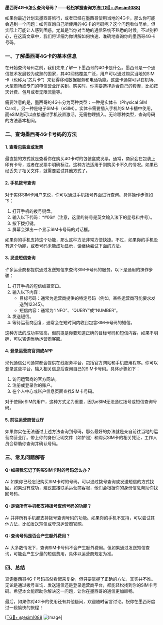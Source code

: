 **墨西哥4G卡怎么查询号码？——轻松掌握查询方法[[TG💪+ @esim1088](https://t.me/s/esim1088)]**

如果你最近计划去墨西哥旅行，或者已经在墨西哥使用当地的4G卡，那么你可能会遇到一个问题：如何查询自己所使用的4G卡的号码呢？这个问题看似简单，但实际上可能让人感到困惑，尤其是当你对当地的通信系统不熟悉的时候。不过别担心，在这篇文章中，我们将详细为你讲解如何快速、准确地查询你的墨西哥4G卡号码。

### **一、了解墨西哥4G卡的基本信息**

在开始查询号码之前，我们先来了解一下墨西哥的4G卡是什么。墨西哥是一个通信技术发展较为成熟的国家，其4G网络覆盖广泛，用户可以通过购买当地的SIM卡（也称为“芯片卡”）来获得移动数据服务和电话功能。这些卡通常可以在机场、大型商场或专门的电信营业厅买到。购买时，你需要选择适合自己的套餐，比如按天计费、包月或者无限流量等。

需要注意的是，墨西哥的4G卡分为两种类型：一种是实体卡（Physical SIM Card），另一种是电子SIM卡（eSIM）。实体卡需要插入手机的SIM卡槽中使用，而eSIM则可以直接通过手机设置激活，无需物理插入。无论哪种类型，查询号码的方法基本相同。

### **二、查询墨西哥4G卡号码的方法**

#### **1. 查看包装盒或发票**
最直接的方式就是查看你在购买4G卡时的包装盒或发票。通常，商家会在包装上印有卡号，或者在发票中明确标注。这种方法适用于刚购买卡不久的情况。如果已经丢失了相关文件，就需要尝试其他方式了。

#### **2. 手机拨号查询**
对于实体SIM卡用户来说，你可以通过手机拨号界面进行查询。具体操作步骤如下：

1. 打开手机的拨号键盘。
2. 输入以下代码：\*#06#（注意，这里的符号是英文输入法下的星号和井号）。
3. 按下拨打键。
4. 屏幕会弹出一个显示SIM卡号码的对话框。

如果你的手机支持这个功能，那么这种方法非常方便快捷。不过，如果你的手机没有这个功能，或者号码未能成功显示，请继续尝试下面的方法。

#### **3. 发送短信查询**
许多运营商都提供通过发送短信来查询SIM卡号码的服务。以下是通用的操作步骤：

1. 打开手机的短信编辑窗口。
2. 输入以下内容：
   - 目标号码：通常为运营商提供的特定号码（例如，某些运营商可能要求发送到12345）。
   - 短信内容：通常为“INFO”、“QUERY”或“NUMBER”。
3. 发送短信。
4. 等待运营商回复，通常会在短时间内收到包含SIM卡号码的短信。

这种方法的成功率较高，但前提是你要知道正确的目标号码和短信内容。如果不明确，可以咨询当地运营商客服。

#### **4. 登录运营商官网或APP**
现代通信公司通常都会提供在线服务平台，包括官方网站和手机应用程序。你可以登录这些平台，输入相关信息后查询自己的SIM卡号码。具体步骤如下：

1. 访问运营商的官方网站。
2. 注册或登录你的账户。
3. 在个人中心或账户信息页面查找SIM卡号码。

对于使用eSIM的用户，这种方式尤为重要，因为eSIM无法通过拨号或短信查询号码。

#### **5. 前往运营商营业厅**
如果你实在无法通过上述方法查询到号码，那么最好的办法就是亲自前往当地的运营商营业厅。带上你的身份证明文件（如护照）和购买SIM卡的相关凭证，工作人员会帮助你查询并确认号码。

### **三、常见问题解答**

#### **Q: 如果我忘记了购买SIM卡时的号码怎么办？**
A: 如果你已经忘记购买SIM卡时的号码，可以通过拨号查询或发送短信的方式找回。如果没有成功，建议直接联系运营商客服，他们会根据你的身份信息帮助你找回号码。

#### **Q: 是否所有手机都支持拨号查询号码的功能？**
A: 并非所有手机都支持拨号查询号码的功能。如果你的手机不支持，可以尝试其他方法，比如发送短信或登录运营商官网。

#### **Q: 查询号码是否会产生额外费用？**
A: 大多数情况下，查询SIM卡号码不会产生额外费用。但如果通过发送短信查询，可能会产生少量的短信费用，具体以运营商规定为准。

### **四、总结**

查询墨西哥4G卡号码虽然看起来复杂，但只要掌握了正确的方法，其实并不难。无论是通过拨号查询、发送短信还是登录运营商平台，都能轻松找到你的SIM卡号码。希望本文能帮助你解决这一问题，让你在墨西哥的通信更加顺畅。

最后，如果你对4G卡的使用还有其他疑问，欢迎随时留言讨论。祝你在墨西哥度过一段愉快的旅程！

[[TG💪+ @esim1088](https://t.me/s/esim1088) ![Image](https://i.postimg.cc/4NQfJmqS/Snipaste-2025-05-13-00-14-12.png)]